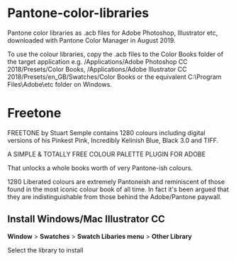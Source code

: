 # Pantone-color-libraries

Pantone color libraries as .acb files for Adobe Photoshop, Illustrator etc, downloaded with Pantone Color Manager in August 2019.

To use the colour libraries, copy the .acb files to the Color Books folder of the target application e.g. /Applications/Adobe Photoshop CC 2018/Presets/Color Books, /Applications/Adobe Illustrator CC 2018/Presets/en_GB/Swatches/Color Books or the equivalent C:\Program Files\Adobe\etc folder on Windows.

# Freetone

FREETONE by Stuart Semple contains 1280 colours including digital versions of his Pinkest Pink, Incredibly Kelinish Blue, Black 3.0 and TIFF.

A SIMPLE & TOTALLY FREE COLOUR PALETTE PLUGIN FOR ADOBE

That unlocks a whole books worth of very Pantone-ish colours.

1280 Liberated colours are extremely Pantoneish and reminiscent of those found in the most iconic colour book of all time. In fact it's been argued that they are indistinguishable from those behind the Adobe/Pantone paywall.

## Install Windows/Mac Illustrator CC

**Window** > **Swatches** > **Swatch Libaries menu** > **Other Library**

Select the library to install
